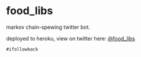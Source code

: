 # food_libs
markov chain-spewing twitter bot.

deployed to heroku, view on twitter here: [@food_libs](http://www.twitter.com/food_libs)

`#ifollowback`
